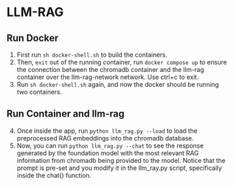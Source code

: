 # LLM-RAG

## Run Docker
1. First run `sh docker-shell.sh` to build the containers.
2. Then, `exit` out of the running container, run `docker compose up` to ensure the connection between the chromadb container and the llm-rag container over the llm-rag-network network. Use ctrl+c to exit.
3. Run `sh docker-shell.sh` again, and now the docker should be running two containers.

## Run Container and llm-rag
4. Once inside the app, run `python llm_rag.py --load` to load the preprocessed RAG embeddings into the chromadb database.
5. Now, you can run `python llm_rag.py --chat` to see the response generated by the foundation model with the most relevant RAG information from chromadb being provided to the model. Notice that the prompt is pre-set and you modify it in the llm_ray.py script, specifically inside the chat() function.
